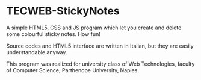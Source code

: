 # TECWEB-StickyNotes
A simple HTML5, CSS and JS program which let you create and delete some colourful sticky notes. How fun!

Source codes and HTML5 interface are written in Italian, but they are easily understandable anyway.

This program was realized for university class of Web Technologies, faculty of Computer Science, Parthenope University, Naples.
